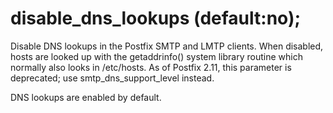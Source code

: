# disable_dns_lookups (default:no); 


Disable DNS lookups in the Postfix SMTP and LMTP clients. When
disabled, hosts are looked up with the getaddrinfo() system
library routine which normally also looks in /etc/hosts.  As of
Postfix 2.11, this parameter is deprecated; use smtp_dns_support_level
instead.



DNS lookups are enabled by default.



